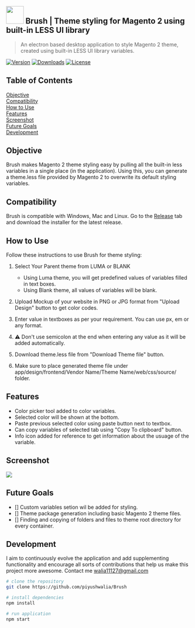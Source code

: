 ## <img src="https://cdn.rawgit.com/piyushwalia/Brush/43d8ae14/icons/png/64x64.png" width="48">   Brush | Theme styling for Magento 2 using built-in LESS UI library 
> An electron based desktop application to style Magento 2 theme, created using built-in LESS UI library variables.

[![Version](https://img.shields.io/github/package-json/v/piyushwalia/Brush.svg)](https://github.com/piyushwalia/Brush/releases/latest)
[![Downloads](https://img.shields.io/github/downloads/piyushwalia/Brush/total.svg)](https://github.com/piyushwalia/Brush/releases/latest)
[![License](https://img.shields.io/github/license/piyushwalia/Brush.svg)](https://github.com/piyushwalia/Brush/blob/master/LICENSE)

## Table of Contents

[Objective](#objective)<br>
[Compatibility](#compatibility)<br>
[How to Use](#how-to-use)<br>
[Features](#features)<br>
[Screenshot](#screenshot)<br>
[Future Goals](#future-goals)<br>
[Development](#development)<br>

## Objective

Brush makes Magento 2 theme styling easy by pulling all the built-in less variables in a single place (in the application). Using this, you can generate a theme.less file provided by Magento 2 to overwrite its default styling variables.

## Compatibility
Brush is compatible with Windows, Mac and Linux.
Go to the [Release](https://github.com/piyushwalia/Brush/releases) tab and download the installer for the latest release.


## How to Use

Follow these instructions to use Brush for theme styling:
1. Select Your Parent theme from LUMA or BLANK

   - Using Luma theme, you will get predefined values of variables filled in text boxes.
   - Using Blank theme, all values of variables will be blank.
2. Upload Mockup of your website in PNG or JPG format from "Upload Design" button to get color codes.
3. Enter value in textboxes as per your requirement. You can use px, em or any format.
4. :warning: Don't use semicolon at the end when entering any value as it will be added automatically.
5. Download theme.less file from "Download Theme file" button.
6. Make sure to place generated theme file under app/design/frontend/Vendor Name/Theme Name/web/css/source/ folder.  

## Features
- Color picker tool added to color variables.
- Selected color will be shown at the bottom.
- Paste previous selected color using paste button next to textbox.
- Can copy variables of selected tab using "Copy To clipboard" button.
- Info icon added for reference to get information about the usuage of the variable.

## Screenshot
<img src="https://user-images.githubusercontent.com/1760931/43864906-9f9a52f6-9b7e-11e8-9cff-b212fb80e783.gif"> 

## Future Goals
- [] Custom variables setion wil be added for styling.
- [] Theme package generation including basic Magento 2 theme files.
- [] Finding and copying of folders and files to theme root directory for every container. 



## Development
I aim to continuously evolve the application and add supplementing functionality and encourage all sorts of contributions that help us make this project more awesome. Contact me walia11127@gmail.com

``` bash
# clone the repository
git clone https://github.com/piyushwalia/Brush

# install dependencies
npm install

# run application
npm start

```
